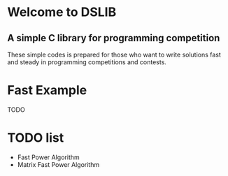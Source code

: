 # Welcome to DSLIB

## A simple C library for programming competition

These simple codes is prepared for those who want to write solutions fast and steady in programming competitions and contests.

Fast Example
============

TODO

TODO list
=============
* Fast Power Algorithm
* Matrix Fast Power Algorithm
